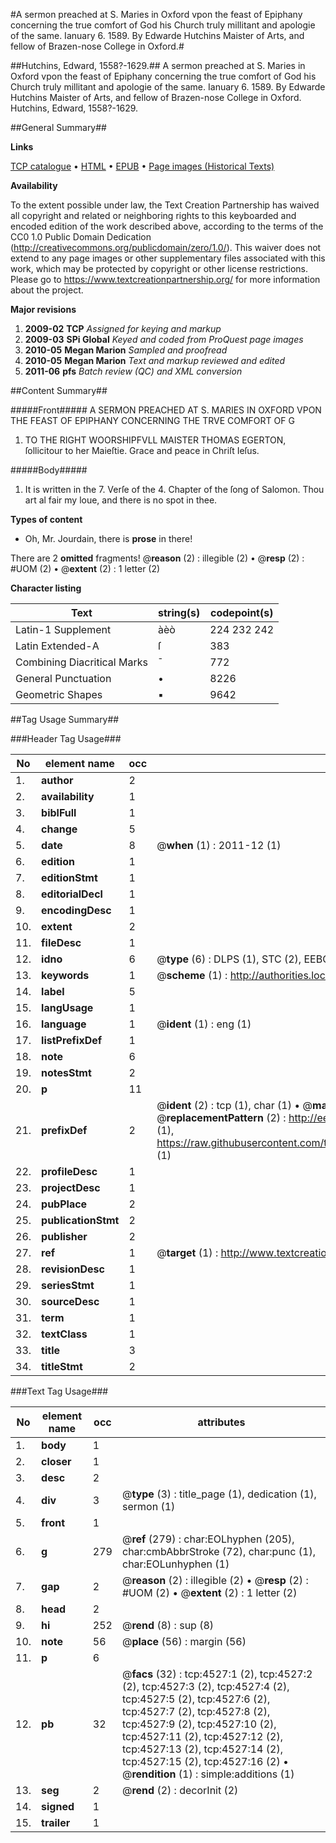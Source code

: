 #A sermon preached at S. Maries in Oxford vpon the feast of Epiphany concerning the true comfort of God his Church truly millitant and apologie of the same. Ianuary 6. 1589. By Edwarde Hutchins Maister of Arts, and fellow of Brazen-nose College in Oxford.#

##Hutchins, Edward, 1558?-1629.##
A sermon preached at S. Maries in Oxford vpon the feast of Epiphany concerning the true comfort of God his Church truly millitant and apologie of the same. Ianuary 6. 1589. By Edwarde Hutchins Maister of Arts, and fellow of Brazen-nose College in Oxford.
Hutchins, Edward, 1558?-1629.

##General Summary##

**Links**

[TCP catalogue](http://www.ota.ox.ac.uk/tcp/)  • 
[HTML](http://tei.it.ox.ac.uk/tcp/Texts-HTML/free/A03/A03906.html)  • 
[EPUB](http://tei.it.ox.ac.uk/tcp/Texts-EPUB/free/A03/A03906.epub) • 
[Page images (Historical Texts)](https://historicaltexts.jisc.ac.uk/eebo-99840056e)

**Availability**

To the extent possible under law, the Text Creation Partnership has waived all copyright and related or neighboring rights to this keyboarded and encoded edition of the work described above, according to the terms of the CC0 1.0 Public Domain Dedication (http://creativecommons.org/publicdomain/zero/1.0/). This waiver does not extend to any page images or other supplementary files associated with this work, which may be protected by copyright or other license restrictions. Please go to https://www.textcreationpartnership.org/ for more information about the project.

**Major revisions**

1. __2009-02__ __TCP__ *Assigned for keying and markup*
1. __2009-03__ __SPi Global__ *Keyed and coded from ProQuest page images*
1. __2010-05__ __Megan Marion__ *Sampled and proofread*
1. __2010-05__ __Megan Marion__ *Text and markup reviewed and edited*
1. __2011-06__ __pfs__ *Batch review (QC) and XML conversion*

##Content Summary##

#####Front#####
A SERMON PREACHED AT S. MARIES IN OXFORD VPON THE FEAST OF EPIPHANY CONCERNING THE TRVE COMFORT OF G
1. TO THE RIGHT WOORSHIPFVLL MAISTER THOMAS EGERTON, ſollicitour to her Maieſtie. Grace and peace in Chriſt Ieſus.

#####Body#####

1. It is written in the 7. Verſe of the 4. Chapter of the ſong of Salomon. Thou art al fair my loue, and there is no spot in thee.

**Types of content**

  * Oh, Mr. Jourdain, there is **prose** in there!

There are 2 **omitted** fragments! 
 @__reason__ (2) : illegible (2)  •  @__resp__ (2) : #UOM (2)  •  @__extent__ (2) : 1 letter (2)

**Character listing**


|Text|string(s)|codepoint(s)|
|---|---|---|
|Latin-1 Supplement|àèò|224 232 242|
|Latin Extended-A|ſ|383|
|Combining             Diacritical Marks|̄|772|
|General Punctuation|•|8226|
|Geometric Shapes|▪|9642|

##Tag Usage Summary##

###Header Tag Usage###

|No|element name|occ|attributes|
|---|---|---|---|
|1.|__author__|2||
|2.|__availability__|1||
|3.|__biblFull__|1||
|4.|__change__|5||
|5.|__date__|8| @__when__ (1) : 2011-12 (1)|
|6.|__edition__|1||
|7.|__editionStmt__|1||
|8.|__editorialDecl__|1||
|9.|__encodingDesc__|1||
|10.|__extent__|2||
|11.|__fileDesc__|1||
|12.|__idno__|6| @__type__ (6) : DLPS (1), STC (2), EEBO-CITATION (1), PROQUEST (1), VID (1)|
|13.|__keywords__|1| @__scheme__ (1) : http://authorities.loc.gov/ (1)|
|14.|__label__|5||
|15.|__langUsage__|1||
|16.|__language__|1| @__ident__ (1) : eng (1)|
|17.|__listPrefixDef__|1||
|18.|__note__|6||
|19.|__notesStmt__|2||
|20.|__p__|11||
|21.|__prefixDef__|2| @__ident__ (2) : tcp (1), char (1)  •  @__matchPattern__ (2) : ([0-9\-]+):([0-9IVX]+) (1), (.+) (1)  •  @__replacementPattern__ (2) : http://eebo.chadwyck.com/downloadtiff?vid=$1&page=$2 (1), https://raw.githubusercontent.com/textcreationpartnership/Texts/master/tcpchars.xml#$1 (1)|
|22.|__profileDesc__|1||
|23.|__projectDesc__|1||
|24.|__pubPlace__|2||
|25.|__publicationStmt__|2||
|26.|__publisher__|2||
|27.|__ref__|1| @__target__ (1) : http://www.textcreationpartnership.org/docs/. (1)|
|28.|__revisionDesc__|1||
|29.|__seriesStmt__|1||
|30.|__sourceDesc__|1||
|31.|__term__|1||
|32.|__textClass__|1||
|33.|__title__|3||
|34.|__titleStmt__|2||


###Text Tag Usage###

|No|element name|occ|attributes|
|---|---|---|---|
|1.|__body__|1||
|2.|__closer__|1||
|3.|__desc__|2||
|4.|__div__|3| @__type__ (3) : title_page (1), dedication (1), sermon (1)|
|5.|__front__|1||
|6.|__g__|279| @__ref__ (279) : char:EOLhyphen (205), char:cmbAbbrStroke (72), char:punc (1), char:EOLunhyphen (1)|
|7.|__gap__|2| @__reason__ (2) : illegible (2)  •  @__resp__ (2) : #UOM (2)  •  @__extent__ (2) : 1 letter (2)|
|8.|__head__|2||
|9.|__hi__|252| @__rend__ (8) : sup (8)|
|10.|__note__|56| @__place__ (56) : margin (56)|
|11.|__p__|6||
|12.|__pb__|32| @__facs__ (32) : tcp:4527:1 (2), tcp:4527:2 (2), tcp:4527:3 (2), tcp:4527:4 (2), tcp:4527:5 (2), tcp:4527:6 (2), tcp:4527:7 (2), tcp:4527:8 (2), tcp:4527:9 (2), tcp:4527:10 (2), tcp:4527:11 (2), tcp:4527:12 (2), tcp:4527:13 (2), tcp:4527:14 (2), tcp:4527:15 (2), tcp:4527:16 (2)  •  @__rendition__ (1) : simple:additions (1)|
|13.|__seg__|2| @__rend__ (2) : decorInit (2)|
|14.|__signed__|1||
|15.|__trailer__|1||
